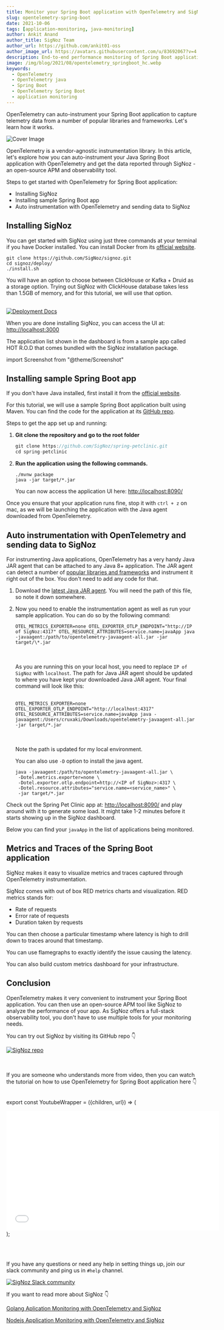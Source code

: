 ```yaml
---
title: Monitor your Spring Boot application with OpenTelemetry and SigNoz
slug: opentelemetry-spring-boot
date: 2021-10-06
tags: [application-monitoring, java-monitoring]
author: Ankit Anand
author_title: SigNoz Team
author_url: https://github.com/ankit01-oss
author_image_url: https://avatars.githubusercontent.com/u/83692067?v=4
description: End-to-end performance monitoring of Spring Boot application with OpenTelemetry. Get your telemetry data visualized with SigNoz.
image: /img/blog/2021/08/opentelemetry_springboot_hc.webp
keywords:
  - OpenTelemetry
  - OpenTelemetry java
  - Spring Boot
  - OpenTelemetry Spring Boot
  - application monitoring
---
```


<head>
  <link rel="canonical" href="https://signoz.io/blog/opentelemetry-spring-boot/"/>
</head>

OpenTelemetry can auto-instrument your Spring Boot application to capture telemetry data from a number of popular libraries and frameworks. Let's learn how it works.

<!--truncate-->

![Cover Image](/img/blog/2021/08/opentelemetry_springboot_hc-min.webp)

OpenTelemetry is a vendor-agnostic instrumentation library. In this article, let's explore how you can auto-instrument your Java Spring Boot application with OpenTelemetry and get the data reported through SigNoz - an open-source APM and observability tool.

Steps to get started with OpenTelemetry for Spring Boot application:

- Installing SigNoz
- Installing sample Spring Boot app
- Auto instrumentation with OpenTelemetry and sending data to SigNoz

## Installing SigNoz

You can get started with SigNoz using just three commands at your terminal if you have Docker installed. You can install Docker from its <a href = "https://www.docker.com/get-started" rel="noopener noreferrer nofollow" target="_blank" >official website</a>.
```
git clone https://github.com/SigNoz/signoz.git
cd signoz/deploy/
./install.sh
```

You will have an option to choose between ClickHouse or Kafka + Druid as a storage option. Trying out SigNoz with ClickHouse database takes less than 1.5GB of memory, and for this tutorial, we will use that option.<br></br>

[![Deployment Docs](/img/blog/common/deploy_docker_documentation.webp)](https://signoz.io/docs/deployment/docker/?utm_source=blog&utm_medium=springboot)

When you are done installing SigNoz, you can access the UI at: [http://localhost:3000](http://localhost:3000/application)

The application list shown in the dashboard is from a sample app called HOT R.O.D that comes bundled with the SigNoz installation package.

import Screenshot from "@theme/Screenshot"

<Screenshot
   alt="SigNoz dashboard showing application list"
   height={500}
   src="/img/blog/2021/08/signoz_dashboard_hc.webp"
   title="SigNoz Dashboard"
   width={700}
/>

## Installing sample Spring Boot app

If you don't have Java installed, first install it from the <a href = "https://www.java.com/en/" rel="noopener noreferrer nofollow" target="_blank" >official website</a>.

For this tutorial, we will use a sample Spring Boot application built using Maven. You can find the code for the application at its <a href = "https://github.com/SigNoz/spring-petclinic" rel="noopener noreferrer nofollow" target="_blank" >GitHub repo</a>.

Steps to get the app set up and running:

1. **Git clone the repository and go to the root folder**

   ```jsx
   git clone https://github.com/SigNoz/spring-petclinic.git
   cd spring-petclinic
   ```


2. **Run the application using the following commands.**

   ```
   ./mvnw package
   java -jar target/*.jar
   ```

   You can now access the application UI here: [http://localhost:8090/](http://localhost:8090/)

<Screenshot
   alt="Spring PetClinic app accessed at port:8090"
   height={500}
   src="/img/blog/2021/08/spring_petclinic_hc.webp"
   title="Sample Spring Boot application running in your local host."
   width={700}
/>

Once you ensure that your application runs fine, stop it with `ctrl + z` on mac, as we will be launching the application with the Java agent downloaded from OpenTelemetry.

## Auto instrumentation with OpenTelemetry and sending data to SigNoz

For instrumenting Java applications, OpenTelemetry has a very handy Java JAR agent that can be attached to any Java 8+ application. The JAR agent can detect a number of <a href = "https://github.com/open-telemetry/opentelemetry-java-instrumentation/blob/main/docs/supported-libraries.md" rel="noopener noreferrer nofollow" target="_blank" >popular libraries and frameworks</a> and instrument it right out of the box. You don't need to add any code for that.

1. Download the [latest Java JAR agent](https://github.com/open-telemetry/opentelemetry-java-instrumentation/releases/latest/download/opentelemetry-javaagent-all.jar). You will need the path of this file, so note it down somewhere.

2. Now you need to enable the instrumentation agent as well as run your sample application. You can do so by the following command:

   ```
   OTEL_METRICS_EXPORTER=none OTEL_EXPORTER_OTLP_ENDPOINT="http://IP of SigNoz:4317" OTEL_RESOURCE_ATTRIBUTES=service.name=javaApp java -javaagent:/path/to/opentelemetry-javaagent-all.jar -jar target/\*.jar
   ```

   <br></br>As you are running this on your local host, you need to replace `IP of SigNoz` with `localhost`. The path for Java JAR agent should be updated to where you have kept your downloaded Java JAR agent. Your final command will look like this:
   <br></br>

   ```
   OTEL_METRICS_EXPORTER=none OTEL_EXPORTER_OTLP_ENDPOINT="http://localhost:4317" OTEL_RESOURCE_ATTRIBUTES=service.name=javaApp java -javaagent:/Users/cruxaki/Downloads/opentelemetry-javaagent-all.jar -jar target/*.jar
   ```

   <br></br>Note the path is updated for my local environment.

   You can also use `-D` option to install the java agent.

   ```
   java -javaagent:/path/to/opentelemetry-javaagent-all.jar \
    -Dotel.metrics.exporter=none \
    -Dotel.exporter.otlp.endpoint=http://<IP of SigNoz>:4317 \
    -Dotel.resource.attributes="service.name=<service_name>" \
    -jar target/*.jar
   ```

Check out the Spring Pet Clinic app at: [http://localhost:8090/](http://localhost:8090/) and play around with it to generate some load. It might take 1-2 minutes before it starts showing up in the SigNoz dashboard.

Below you can find your `javaApp` in the list of applications being monitored.

<Screenshot
   alt="`Javaapp` appears in the list of applications monitored through SigNoz"
   height={500}
   src="/img/blog/2021/08/javaapp_boxed_hc.webp"
   title="`javaApp` in the list of applications monitored"
   width={700}
/>

## Metrics and Traces of the Spring Boot application

SigNoz makes it easy to visualize metrics and traces captured through OpenTelemetry instrumentation.

SigNoz comes with out of box RED metrics charts and visualization. RED metrics stands for:

- Rate of requests
- Error rate of requests
- Duration taken by requests
  <Screenshot
       alt="SigNoz dashboard showing application latency, requests per sec, error percentage and top endpoints"
       height={500}
       src="/img/blog/2021/08/signoz_charts_hc.webp"
       title="Measure things like application latency, requests per sec, error percentage and see your top endpoints with SigNoz."
       width={700}
  />

You can then choose a particular timestamp where latency is high to drill down to traces around that timestamp.
<Screenshot
     alt="List of traces shown on SigNoz dashboard"
     height={500}
     src="/img/blog/2021/08/signoz_visualization_hc.webp"
     title="View of traces at a particular timestamp"
     width={700}
/>

You can use flamegraphs to exactly identify the issue causing the latency.

<Screenshot
     alt="Flamegraphs and gantt charts to visualize time taken by requests"
     height={500}
     src="/img/blog/2021/08/signoz_flamegraphs_hc.webp"
     title="Flamegraphs showing exact duration taken by each spans - a concept of distributed tracing"
     width={700}
/>

You can also build custom metrics dashboard for your infrastructure.

<Screenshot
    alt="SigNoz custom metrics dashboard"
    height={500}
    src="/img/blog/2021/10/signoz_custom_dashboard-min.webp"
    title="You can also build a custom metrics dashboard for your infrastructure"
    width={700}
/>

## Conclusion

OpenTelemetry makes it very convenient to instrument your Spring Boot application. You can then use an open-source APM tool like SigNoz to analyze the performance of your app. As SigNoz offers a full-stack observability tool, you don't have to use multiple tools for your monitoring needs.

You can try out SigNoz by visiting its GitHub repo 👇

<div class="text--center">

[![SigNoz repo](/img/blog/common/signoz_github.webp)](https://github.com/signoz/signoz)

</div>

<br></br>
If you are someone who understands more from video, then you can watch the tutorial on how to use OpenTelemetry for Spring Boot application here 👇<br></br>

export const YoutubeWrapper = ({children, url}) => (
  <div 
    style={{
    position: 'relative', 
    width: '100%',
    paddingBottom: '56.25%', 
    height: "0",
    }} >
    <iframe width="560" height="315" style={{ position: 'absolute', top:'0', left: '0', width: '100%', height: '100%'}} src={ url } title="YouTube video player" frameborder="0" allow="accelerometer; autoplay; clipboard-write; encrypted-media; gyroscope; picture-in-picture" allowfullscreen></iframe>
</div>
);

<YoutubeWrapper url="https://www.youtube.com/embed/YxZb17_LYwQ"> </YoutubeWrapper><br></br>


If you have any questions or need any help in setting things up, join our slack community and ping us in `#help` channel.

[![SigNoz Slack community](/img/blog/common/join_slack_cta.png)](https://bit.ly/signoz-slack)


If you want to read more about SigNoz 👇

[Golang Aplication Monitoring with OpenTelemetry and SigNoz](https://signoz.io/opentelemetry/go/)

[Nodejs Application Monitoring with OpenTelemetry and SigNoz](https://signoz.io/opentelemetry/nodejs/)
